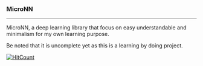 ### MicroNN
---
MicroNN, a deep learning library that focus on easy understandable and minimalism for my own learning purpose.

Be noted that it is uncomplete yet as this is a learning by doing project.

[![HitCount](http://hits.dwyl.com/woo1127/Neural-Network-From-Scratch.svg)](http://hits.dwyl.com/woo1127/Neural-Network-From-Scratch)
